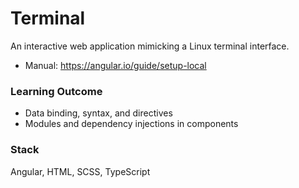 # Terminal
An interactive web application mimicking a Linux terminal interface.

- Manual: https://angular.io/guide/setup-local

### Learning Outcome
- Data binding, syntax, and directives
- Modules and dependency injections in components

### Stack
Angular, HTML, SCSS, TypeScript
